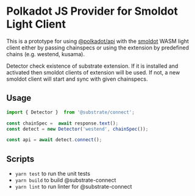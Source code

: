 # Polkadot JS Provider for Smoldot Light Client

This is a prototype for using [@polkadot/api](https://polkadot.js.org/docs/api/start)
with the [smoldot](https://npmjs.com/package/smoldot) WASM light client either by 
passing chainspecs or using the extension by predefined chains (e.g. westend, kusama).

Detector check existence of substrate extension. If it is installed and activated then
smoldot clients of extension will be used. If not, a new smoldot client will start and
sync with given chainspecs.

## Usage

```js
import { Detector }  from '@substrate/connect';

const chainSpec =  await response.text();
const detect = new Detector('westend', chainSpec());

const api = await detect.connect();
```

## Scripts

* `yarn test` to run the unit tests
* `yarn build` to build @substrate-connect
* `yarn lint` to run linter for @substrate-connect
